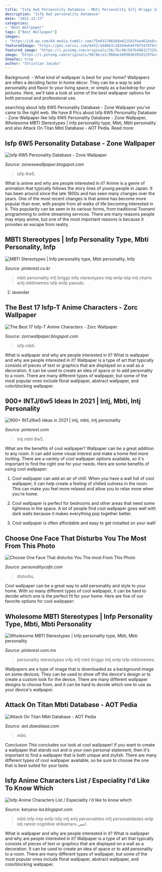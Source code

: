 ```yaml
---
title: "Isfp 6w5 Personality Database ~ Mbti Personality Infj Briggs Infp Stereotypes Intp Entp Istp Intj Charts Entj Mbtimemes Isfp Enfp Pseudo"
description: "Isfp 6w5 personality database"
date: "2021-12-17"
categories:
- "Best Wallpaper"
tags: ["Best Wallpaper"]
images:
- "https://i0.wp.com/64.media.tumblr.com/75e031700268e4215d1fea4618e8c4e4/tumblr_prtuk6R4941qk4kjqo1_r1_400.png"
featuredImage: "https://pm1.narvii.com/6432/a9d8b3c183dde64470f5478f9c5b615f229c1826_00.jpg"
featured_image: "https://i.pinimg.com/originals/56/7b/48/567b488127225e7b54d184396fa86581.jpg"
image: "https://i.pinimg.com/originals/90/8e/e1/908ee10698d639101297bcd67214b69b.jpg"
ShowToc: true
author: "Christian Jacobs"
---
```



Background: - What kind of wallpaper is best for your home?
Wallpapers are often a deciding factor in home décor. They can be a way to add personality and flavor to your living space, or simply as a backdrop for your pictures. Here, we'll take a look at some of the best wallpaper options for both personal and professional use.

	

		
searching about Isfp 6W5 Personality Database - Zone Wallpaper you've came to the right web. We have 8 Pics about Isfp 6W5 Personality Database - Zone Wallpaper like Isfp 6W5 Personality Database - Zone Wallpaper, Wholesome MBTI Stereotypes | Infp personality type, Mbti, Mbti personality and also Attack On Titan Mbti Database - AOT Pedia. Read more:
		
    
## Isfp 6W5 Personality Database - Zone Wallpaper

<img loading=lazy src="https://personality-database.com/profile_images/52925.png?id=9190" onerror="this.onerror=null;this.src='https://tse1.mm.bing.net/th?id=OIP.HxsOY6_bZUmoBB0idLz-IgAAAA&amp;pid=15.1';" alt="Isfp 6W5 Personality Database - Zone Wallpaper">

_Source: zonesewallpaper.blogspot.com_

>isfp 6w5. 

	

What is anime and why are people interested in it?
Anime is a genre of animation that typically follows the story lines of young people in Japan. It has been around since the late 1800s and has seen many changes over the years. One of the most recent changes is that anime has become more popular than ever, with people from all walks of life becoming interested in it. This popularity can be seen in its various forms, from traditional Toonami programming to online streaming services. There are many reasons people may enjoy anime, but one of the most important reasons is because it provides an escape from reality.

    
## MBTI Stereotypes | Infp Personality Type, Mbti Personality, Infp

<img loading=lazy src="https://i.pinimg.com/originals/ea/ae/37/eaae372472e347a8099f721ddec63320.jpg" onerror="this.onerror=null;this.src='https://tse1.mm.bing.net/th?id=OIP.g0w2wzOMfc4urRVMsdBh2gHaO0&amp;pid=15.1';" alt="MBTI Stereotypes | Infp personality type, Mbti personality, Infp">

_Source: pinterest.co.kr_

>mbti personality infj briggs infp stereotypes intp entp istp intj charts entj mbtimemes isfp enfp pseudo. 

	

2. lavender 

    
## The Best 17 Isfp-T Anime Characters - Zorc Wallpaper

<img loading=lazy src="https://i0.wp.com/64.media.tumblr.com/75e031700268e4215d1fea4618e8c4e4/tumblr_prtuk6R4941qk4kjqo1_r1_400.png" onerror="this.onerror=null;this.src='https://tse4.mm.bing.net/th?id=OIP.AA3ScD5b6tcSlMfbIcs_6AAAAA&amp;pid=15.1';" alt="The Best 17 Isfp-T Anime Characters - Zorc Wallpaper">

_Source: zorcwallpaper.blogspot.com_

>isfp mbti. 

	

What is wallpaper and why are people interested in it?
What is wallpaper and why are people interested in it?
Wallpaper is a type of art that typically consists of pieces of text or graphics that are displayed on a wall as a decoration. It can be used to create an idea of space or to add personality to a room. There are many different types of wallpaper, but some of the most popular ones include floral wallpaper, abstract wallpaper, and colorblocking wallpaper.

    
## 900+ INTJ/6w5 Ideas In 2021 | Intj, Mbti, Intj Personality

<img loading=lazy src="https://i.pinimg.com/474x/1a/5e/c3/1a5ec30886f953d22fc223e6761a0a38.jpg" onerror="this.onerror=null;this.src='https://tse3.mm.bing.net/th?id=OIP.X7rmahDdXlwr-tD4e5vDOwAAAA&amp;pid=15.1';" alt="900+ INTJ/6w5 ideas in 2021 | intj, mbti, intj personality">

_Source: pinterest.com_

>intj mbti 6w5. 

	

What are the benefits of cool wallpaper?
Wallpaper can be a great addition to any room. It can add some visual interest and make a home feel more inviting. There are a variety of cool wallpaper options available, so it's important to find the right one for your needs. Here are some benefits of using cool wallpaper: 
1. Cool wallpaper can add an air of chill. When you have a wall full of cool wallpaper, it can help create a feeling of chilled outness in the room. This can make you feel more relaxed and allow you to relax more when you're home. 

2. Cool wallpaper is perfect for bedrooms and other areas that need some lightness in the space. A lot of people find cool wallpaper goes well with dark walls because it makes everything pop together better. 

3. Cool wallpaper is often affordable and easy to get installed on your wall!

    
## Choose One Face That Disturbs You The Most From This Photo

<img loading=lazy src="https://www.personalitycafe.com/attachments/img_3101-jpg.836089/" onerror="this.onerror=null;this.src='https://tse2.mm.bing.net/th?id=OIP.XkovJbmSAAkvJemEMOXmDAHaFB&amp;pid=15.1';" alt="Choose One Face That disturbs You The most From This Photo">

_Source: personalitycafe.com_

>disturbs. 

	

Cool wallpaper can be a great way to add personality and style to your home. With so many different types of cool wallpaper, it can be hard to decide which one is the perfect fit for your home. Here are five of our favorite options for cool wallpaper: 

    
## Wholesome MBTI Stereotypes | Infp Personality Type, Mbti, Mbti Personality

<img loading=lazy src="https://i.pinimg.com/originals/90/8e/e1/908ee10698d639101297bcd67214b69b.jpg" onerror="this.onerror=null;this.src='https://tse4.mm.bing.net/th?id=OIP.MxxwqgTdcWvyUfc9z79vAwHaHX&amp;pid=15.1';" alt="Wholesome MBTI Stereotypes | Infp personality type, Mbti, Mbti personality">

_Source: pinterest.com.mx_

>personality stereotypes infp infj mbti briggs intj entp isfp mbtimemes. 

	

Wallpapers are a type of image that is downloaded as a background image on some devices. They can be used to show off the device's design or to create a custom look for the device. There are many different wallpaper designs to choose from, and it can be hard to decide which one to use as your device's wallpaper.

    
## Attack On Titan Mbti Database - AOT Pedia

<img loading=lazy src="https://i.pinimg.com/originals/56/7b/48/567b488127225e7b54d184396fa86581.jpg" onerror="this.onerror=null;this.src='https://tse2.mm.bing.net/th?id=OIP.BVfYqcRF71birfK3SxbazAHaHa&amp;pid=15.1';" alt="Attack On Titan Mbti Database - AOT Pedia">

_Source: aot.dawalaaa.com_

>mbti. 

	

Conclusion
This concludes our look at cool wallpaper! If you want to create a wallpaper that stands out and is your own personal statement, then it's important to find a wallpaper that is both unique and stylish. There are many different types of cool wallpaper available, so be sure to choose the one that is best suited for your taste.

    
## Isfp Anime Characters List / Especiality I&#039;d Like To Know Which

<img loading=lazy src="https://pm1.narvii.com/6432/a9d8b3c183dde64470f5478f9c5b615f229c1826_00.jpg" onerror="this.onerror=null;this.src='https://tse1.mm.bing.net/th?id=OIP.QVUtxUf4xsPWKxXTANpaRgHaGi&amp;pid=15.1';" alt="Isfp Anime Characters List / Especiality i&#039;d like to know which">

_Source: karyess-ka.blogspot.com_

>mbti infp intp enfp isfp intj entj personalities infj personalidades entp istj rarest cognitive shikamaru انمي. 

	

What is wallpaper and why are people interested in it?
What is wallpaper and why are people interested in it?
Wallpaper is a type of art that typically consists of pieces of text or graphics that are displayed on a wall as a decoration. It can be used to create an idea of space or to add personality to a room. There are many different types of wallpaper, but some of the most popular ones include floral wallpaper, abstract wallpaper, and colorblocking wallpaper.

